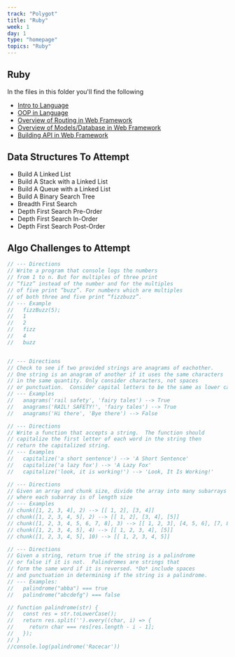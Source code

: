 ```yaml
---
track: "Polygot"
title: "Ruby"
week: 1
day: 1
type: "homepage"
topics: "Ruby"
---
```

## Ruby

In the files in this folder you'll find the following

- [Intro to Language](/polyglot/ruby/intro)
- [OOP in Language](/polyglot/ruby/oop)
- [Overview of Routing in Web Framework](/polyglot/ruby/routing)
- [Overview of Models/Database in Web Framework](/polyglot/ruby/models)
- [Building API in Web Framework](/polyglot/ruby/api)

## Data Structures To Attempt
- Build A Linked List
- Build A Stack with a Linked List
- Build A Queue with a Linked List
- Build A Binary Search Tree
- Breadth First Search
- Depth First Search Pre-Order
- Depth First Search In-Order
- Depth First Search Post-Order

## Algo Challenges to Attempt

```js
// --- Directions
// Write a program that console logs the numbers
// from 1 to n. But for multiples of three print
// “fizz” instead of the number and for the multiples
// of five print “buzz”. For numbers which are multiples
// of both three and five print “fizzbuzz”.
// --- Example
//   fizzBuzz(5);
//   1
//   2
//   fizz
//   4
//   buzz
```


```js

// --- Directions
// Check to see if two provided strings are anagrams of eachother.
// One string is an anagram of another if it uses the same characters
// in the same quantity. Only consider characters, not spaces
// or punctuation.  Consider capital letters to be the same as lower case
// --- Examples
//   anagrams('rail safety', 'fairy tales') --> True
//   anagrams('RAIL! SAFETY!', 'fairy tales') --> True
//   anagrams('Hi there', 'Bye there') --> False
```

```js
// --- Directions
// Write a function that accepts a string.  The function should
// capitalize the first letter of each word in the string then
// return the capitalized string.
// --- Examples
//   capitalize('a short sentence') --> 'A Short Sentence'
//   capitalize('a lazy fox') --> 'A Lazy Fox'
//   capitalize('look, it is working!') --> 'Look, It Is Working!'
```

```js
// --- Directions
// Given an array and chunk size, divide the array into many subarrays
// where each subarray is of length size
// --- Examples
// chunk([1, 2, 3, 4], 2) --> [[ 1, 2], [3, 4]]
// chunk([1, 2, 3, 4, 5], 2) --> [[ 1, 2], [3, 4], [5]]
// chunk([1, 2, 3, 4, 5, 6, 7, 8], 3) --> [[ 1, 2, 3], [4, 5, 6], [7, 8]]
// chunk([1, 2, 3, 4, 5], 4) --> [[ 1, 2, 3, 4], [5]]
// chunk([1, 2, 3, 4, 5], 10) --> [[ 1, 2, 3, 4, 5]]
```

```js
// --- Directions
// Given a string, return true if the string is a palindrome
// or false if it is not.  Palindromes are strings that
// form the same word if it is reversed. *Do* include spaces
// and punctuation in determining if the string is a palindrome.
// --- Examples:
//   palindrome("abba") === true
//   palindrome("abcdefg") === false

// function palindrome(str) {
//   const res = str.toLowerCase();
//   return res.split('').every((char, i) => {
//     return char === res[res.length - i - 1];
//   });
// }
//console.log(palindrome('Racecar'))
```